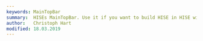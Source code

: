 ```yaml
---
keywords: MainTopBar
summary:  HISEs MainTopBar. Use it if you want to build HISE in HISE with HISE.
author:   Christoph Hart
modified: 18.03.2019
---
```

  